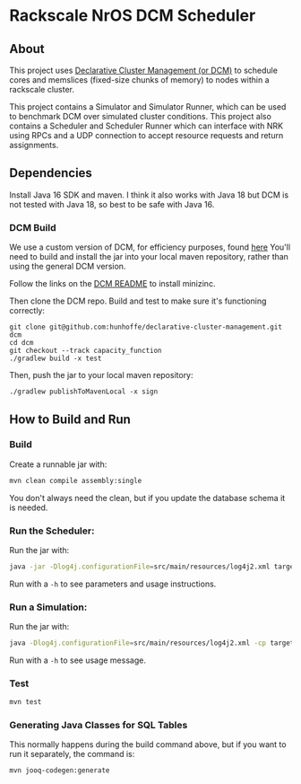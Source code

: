 # Rackscale NrOS DCM Scheduler

## About

This project uses [Declarative Cluster Management (or DCM)](https://github.com/vmware/declarative-cluster-management) to schedule cores and memslices (fixed-size chunks of memory) to nodes within a rackscale cluster.

This project contains a Simulator and Simulator Runner, which can be used to benchmark DCM over simulated cluster conditions. This project also contains a Scheduler and Scheduler Runner which can interface with NRK using RPCs and a UDP connection to accept resource requests and return assignments.

## Dependencies

Install Java 16 SDK and maven. I think it also works with Java 18 but DCM is
not tested with Java 18, so best to be safe with Java 16.

### DCM Build
We use a custom version of DCM, for efficiency purposes, found [here](https://github.com/hunhoffe/declarative-cluster-management)
You'll need to build and install the jar into your local maven repository, rather than using the general DCM version.

Follow the links on the [DCM README](https://github.com/hunhoffe/declarative-cluster-management) 
to install minizinc.

Then clone the DCM repo. Build and test to make sure it's functioning correctly:
```
git clone git@github.com:hunhoffe/declarative-cluster-management.git dcm
cd dcm
git checkout --track capacity_function
./gradlew build -x test
```
Then, push the jar to your local maven repository:
```
./gradlew publishToMavenLocal -x sign
```

## How to Build and Run

### Build
Create a runnable jar with:
```bash
mvn clean compile assembly:single
```
You don't always need the clean, but if you update the database schema it is needed.

### Run the Scheduler:
Run the jar with:
```bash
java -jar -Dlog4j.configurationFile=src/main/resources/log4j2.xml target/scheduler-1.0-SNAPSHOT-jar-with-dependencies.jar [OPTIONS]
```
Run with a ```-h``` to see parameters and usage instructions.

### Run a Simulation:
Run the jar with:
```bash
java -Dlog4j.configurationFile=src/main/resources/log4j2.xml -cp target/scheduler-1.0-SNAPSHOT-jar-with-dependencies.jar com.vmware.bespin.scheduler.SimulationRunner [OPTIONS]
```
Run with a ```-h``` to see usage message.

### Test
```bash
mvn test
```

### Generating Java Classes for SQL Tables

This normally happens during the build command above, but if you want to run it
separately, the command is:
```bash
mvn jooq-codegen:generate
```
